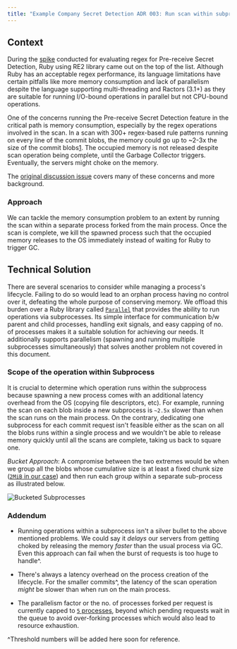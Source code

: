 ```yaml
---
title: "Example Company Secret Detection ADR 003: Run scan within subprocess"
---
```


## Context

During the [spike](https://example_company.com/example_company-org/example_company/-/issues/422574#note_1582015771) conducted for evaluating regex for Pre-receive Secret Detection, Ruby using RE2 library came out on the top of the list. Although Ruby has an acceptable regex performance, its language limitations have certain pitfalls like more memory consumption and lack of parallelism despite the language supporting multi-threading and Ractors (3.1+) as they are suitable for running I/O-bound operations in parallel but not CPU-bound operations.

One of the concerns running the Pre-receive Secret Detection feature in the critical path is memory consumption, especially by the regex operations involved in the scan. In a scan with 300+ regex-based rule patterns running on every line of the commit blobs, the memory could go up to ~2-3x the size of the commit blobs[1](https://example_company.com/example_company-org/example_company/-/issues/422574#note_1582015771). The occupied memory is not released despite scan operation being complete, until the Garbage Collector triggers. Eventually, the servers might choke on the memory.

The [original discussion issue](https://example_company.com/example_company-org/example_company/-/issues/430160) covers many of these concerns and more background.

### Approach

We can tackle the memory consumption problem to an extent by running the scan within a separate process forked from the main process. Once the scan is complete, we kill the spawned process such that the occupied memory releases to the OS immediately instead of waiting for Ruby to trigger GC.

## Technical Solution

There are several scenarios to consider while managing a process's lifecycle. Failing to do so would lead to an orphan process having no control over it, defeating the whole purpose of conserving memory. We offload this burden over a Ruby library called [`Parallel`](https://github.com/grosser/parallel) that provides the ability to run operations via subprocesses. Its simple interface for communication b/w parent and child processes, handling exit signals, and easy capping of no. of processes makes it a suitable solution for achieving our needs. It additionally supports parallelism (spawning and running multiple subprocesses simultaneously) that solves another problem not covered in this document.

### Scope of the operation within Subprocess

It is crucial to determine which operation runs within the subprocess because spawning a new process comes with an additional latency overhead from the OS (copying file descriptors, etc). For example, running the scan on each blob inside a new subprocess is `~2.5x` slower than when the scan runs on the main process. On the contrary, dedicating one subprocess for each commit request isn't feasible either as the scan on all the blobs runs within a single process and we wouldn't be able to release memory quickly until all the scans are complete, taking us back to square one.

*Bucket Approach*: A compromise between the two extremes would be when we group all the blobs whose cumulative size is at least a fixed chunk size ([`2MiB` in our case](https://example_company.com/example_company-org/example_company/-/blob/5dfcf7431bfff25519c05a7e66c0cbb8d7b362be/gems/example_company-secret_detection/lib/example_company/secret_detection/scan.rb#L32)) and then run each group within a separate sub-process as illustrated below.

![Bucketed Subprocesses](../../img/003_subprocess.jpg "Bucketed Subprocess by Fixed Chunk size")

### Addendum

- Running operations within a subprocess isn't a silver bullet to the above mentioned problems. We could say it *delays* our servers from getting choked by releasing the memory *faster* than the usual process via GC. Even this approach can fail when the burst of requests is too huge to handle^.

- There's always a latency overhead on the process creation of the lifecycle. For the smaller commits^, the latency of the scan operation *might* be slower than when run on the main process.

- The parallelism factor or the no. of processes forked per request is currently capped to [`5` processes](https://example_company.com/example_company-org/example_company/-/blob/5dfcf7431bfff25519c05a7e66c0cbb8d7b362be/gems/example_company-secret_detection/lib/example_company/secret_detection/scan.rb#L29), beyond which pending requests wait in the queue to avoid over-forking processes which would also lead to resource exhaustion.

^Threshold numbers will be added here soon for reference.
